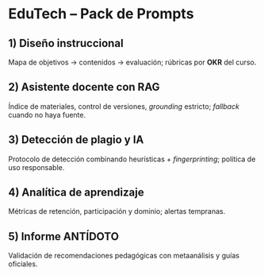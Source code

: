 # EduTech – Pack de Prompts

## 1) Diseño instruccional
Mapa de objetivos → contenidos → evaluación; rúbricas por **OKR** del curso.

## 2) Asistente docente con RAG
Índice de materiales, control de versiones, *grounding* estricto; *fallback* cuando no haya fuente.

## 3) Detección de plagio y IA
Protocolo de detección combinando heurísticas + *fingerprinting*; política de uso responsable.

## 4) Analítica de aprendizaje
Métricas de retención, participación y dominio; alertas tempranas.

## 5) Informe ANTÍDOTO
Validación de recomendaciones pedagógicas con metaanálisis y guías oficiales.

